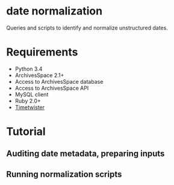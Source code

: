# date normalization

Queries and scripts to identify and normalize unstructured dates. 

# Requirements

* Python 3.4
* ArchivesSpace 2.1+
* Access to ArchivesSpace database
* Access to ArchivesSpace API
* MySQL client
* Ruby 2.0+
* [Timetwister](https://github.com/alexduryee/timetwister)

# Tutorial

## Auditing date metadata, preparing inputs

## Running normalization scripts

